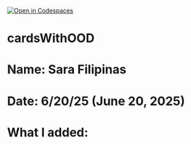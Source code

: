 [![Open in Codespaces](https://classroom.github.com/assets/launch-codespace-2972f46106e565e64193e422d61a12cf1da4916b45550586e14ef0a7c637dd04.svg)](https://classroom.github.com/open-in-codespaces?assignment_repo_id=19825562)
# cardsWithOOD
# Name: Sara Filipinas
# Date: 6/20/25 (June 20, 2025)
# What I added: 
